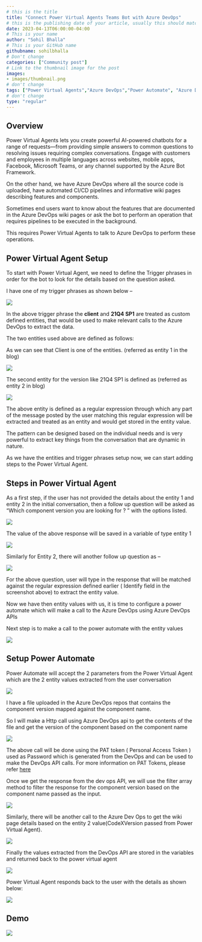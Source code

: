 ```yaml
---
# this is the title
title: "Connect Power Virtual Agents Teams Bot with Azure DevOps"
# this is the publishing date of your article, usually this should match "now"
date: 2023-04-13T06:00:00-04:00
# This is your name
author: "Sohil Bhalla"
# This is your GitHub name
githubname: sohilbhalla
# Don't change
categories: ["Community post"]
# Link to the thumbnail image for the post
images:
- images/thumbnail.png
# don't change
tags: ["Power Virtual Agents","Azure DevOps","Power Automate", "Azure DevOps","Microsoft Graph"]
# don't change
type: "regular"
---
```


## Overview

Power Virtual Agents lets you create powerful AI-powered chatbots for a range of requests—from providing simple answers to common questions to resolving issues requiring complex conversations. Engage with customers and employees in multiple languages across websites, mobile apps, Facebook, Microsoft Teams, or any channel supported by the Azure Bot Framework.

On the other hand, we have Azure DevOps where all the source code is uploaded, have automated CI/CD pipelines and informative wiki pages describing features and components.

Sometimes end users want to know about the features that are documented in the Azure DevOps wiki pages or ask the bot to perform an operation that requires pipelines to be executed in the background.

This requires Power Virtual Agents to talk to Azure DevOps to perform these operations.

## Power Virtual Agent Setup

To start with Power Virtual Agent, we need to define the Trigger phrases in order for the bot to look for the details based on the question asked.

I have one of my trigger phrases as shown below –

![](images/image1.png)

In the above trigger phrase the **client** and **21Q4 SP1** are treated as custom defined entities, that would be used to make relevant calls to the Azure DevOps to extract the data.

The two entities used above are defined as follows:

As we can see that Client is one of the entities. (referred as entity 1 in the blog)

![](images/image2.png)

The second entity for the version like 21Q4 SP1 is defined as (referred as entity 2 in blog)

![](images/image3.png)

The above entity is defined as a regular expression through which any part of the message posted by the user matching this regular expression will be extracted and treated as an entity and would get stored in the entity value.

The pattern can be designed based on the individual needs and is very powerful to extract key things from the conversation that are dynamic in nature.

As we have the entities and trigger phrases setup now, we can start adding steps to the Power Virtual Agent.

## Steps in Power Virtual Agent

As a first step, if the user has not provided the details about the entity 1 and entity 2 in the initial conversation, then a follow up question will be asked as “Which component version you are looking for ? ” with the options listed.

![](images/image4.png)

The value of the above response will be saved in a variable of type entity 1

![](images/image5.png)

Similarly for Entity 2, there will another follow up question as –

![](images/image6.png)

For the above question, user will type in the response that will be matched against the regular expression defined earlier ( Identify field in the screenshot above) to extract the entity value.

Now we have then entity values with us, it is time to configure a power automate which will make a call to the Azure DevOps using Azure DevOps APIs

Next step is to make a call to the power automate with the entity values

![](images/image7.png)

## Setup Power Automate

Power Automate will accept the 2 parameters from the Power Virtual Agent which are the 2 entity values extracted from the user conversation

![](images/image8.png)

I have a file uploaded in the Azure DevOps repos that contains the component version mapped against the component name.

So I will make a Http call using Azure DevOps api to get the contents of the file and get the version of the component based on the component name

![](images/image9.png)

The above call will be done using the PAT token ( Personal Access Token ) used as Password which is generated from the DevOps and can be used to make the DevOps API calls. For more information on PAT Tokens, please refer [here](https://learn.microsoft.com/azure/devops/organizations/accounts/use-personal-access-tokens-to-authenticate?view=azure-devops&tabs=Windows)

Once we get the response from the dev ops API, we will use the filter array method to filter the response for the component version based on the component name passed as the input.

![](images/image10.png)

Similarly, there will be another call to the Azure Dev Ops to get the wiki page details based on the entity 2 value(CodeXVersion passed from Power Virtual Agent).

![](images/image11.png)

Finally the values extracted from the DevOps API are stored in the variables and returned back to the power virtual agent

![](images/image12.png)

Power Virtual Agent responds back to the user with the details as shown below:

![](images/image13.png)

## Demo

![](images/demo.gif)
